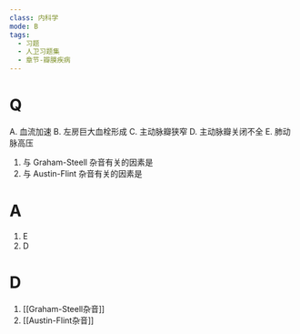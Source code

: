 ```yaml
---
class: 内科学
mode: B
tags:
  - 习题
  - 人卫习题集
  - 章节-瓣膜疾病
---
```


# Q
A. 血流加速 
B. 左房巨大血栓形成
C. 主动脉瓣狭窄 
D. 主动脉瓣关闭不全
E. 肺动脉高压

1. 与 Graham-Steell 杂音有关的因素是
2. 与 Austin-Flint 杂音有关的因素是
# A
1. E
2. D
# D
1. [[Graham-Steell杂音]]
2. [[Austin-Flint杂音]]
